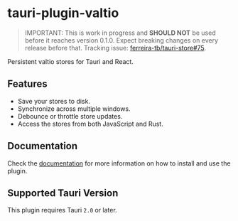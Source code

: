 # tauri-plugin-valtio

> IMPORTANT: This is work in progress and **SHOULD NOT** be used before it reaches version 0.1.0. Expect breaking changes on every release before that. Tracking issue: [ferreira-tb/tauri-store#75](https://github.com/ferreira-tb/tauri-store/issues/75).

Persistent valtio stores for Tauri and React.

## Features

- Save your stores to disk.
- Synchronize across multiple windows.
- Debounce or throttle store updates.
- Access the stores from both JavaScript and Rust.

## Documentation

Check the [documentation](https://tb.dev.br/tauri-store/guide/getting-started?plugin=tauri-plugin-valtio) for more information on how to install and use the plugin.

## Supported Tauri Version

This plugin requires Tauri `2.0` or later.
